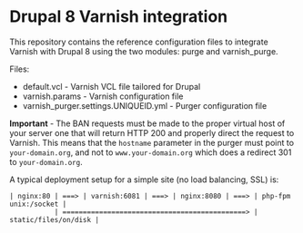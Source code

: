 # Drupal 8 Varnish integration

This repository contains the reference configuration files to integrate Varnish with Drupal 8 using the two modules: purge and varnish_purge.

Files:

- default.vcl - Varnish VCL file tailored for Drupal
- varnish.params - Varnish configuration file
- varnish_purger.settings.UNIQUEID.yml - Purger configuration file

**Important** - The BAN requests must be made to the proper virtual host of your server one that will return HTTP 200 and properly direct the request to Varnish. This means that the `hostname` parameter in the purger must point to `your-domain.org`, and not to `www.your-domain.org` which does a redirect 301 to `your-domain.org`.

A typical deployment setup for a simple site (no load balancing, SSL) is:

```
| nginx:80 | ===> | varnish:6081 | ===> | nginx:8080 | ===> | php-fpm unix:/socket |
           | =============================================> | static/files/on/disk |
```
